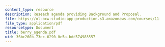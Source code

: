 ```yaml
---
content_type: resource
description: Reseach agenda providing Background and Proposal.
file: https://ol-ocw-studio-app-production.s3.amazonaws.com/courses/11-947-new-century-cities-real-estate-digital-technology-and-design-fall-2004/36bc260b73ec02900c5abdd574983557_berry_agenda.pdf
file_type: application/pdf
resourcetype: Document
title: berry_agenda.pdf
uid: 36bc260b-73ec-0290-0c5a-bdd574983557
---
```

